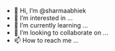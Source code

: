 - 👋 Hi, I’m @sharmaabhiek
- 👀 I’m interested in ...
- 🌱 I’m currently learning ...
- 💞️ I’m looking to collaborate on ...
- 📫 How to reach me ...

<!---
sharmaabhiek/sharmaabhiek is a ✨ special ✨ repository because its `README.md` (this file) appears on your GitHub profile.
You can click the Preview link to take a look at your changes.
--->
